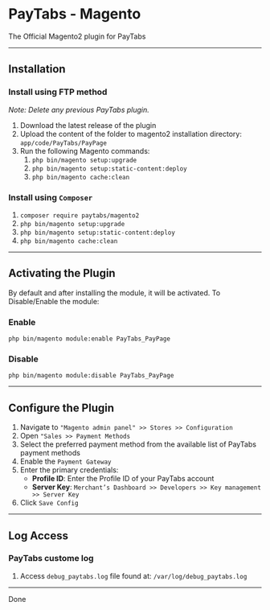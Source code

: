 # PayTabs - Magento

The Official Magento2 plugin for PayTabs

---

## Installation

### Install using FTP method

*Note: Delete any previous PayTabs plugin.*

1. Download the latest release of the plugin
2. Upload the content of the folder to magento2 installation directory: `app/code/PayTabs/PayPage`
3. Run the following Magento commands:
   1. `php bin/magento setup:upgrade`
   2. `php bin/magento setup:static-content:deploy`
   3. `php bin/magento cache:clean`

### Install using `Composer`

1. `composer require paytabs/magento2`
2. `php bin/magento setup:upgrade`
3. `php bin/magento setup:static-content:deploy`
4. `php bin/magento cache:clean`

---

## Activating the Plugin

By default and after installing the module, it will be activated.
To Disable/Enable the module:

### Enable

`php bin/magento module:enable PayTabs_PayPage`

### Disable

`php bin/magento module:disable PayTabs_PayPage`

---

## Configure the Plugin

1. Navigate to `"Magento admin panel" >> Stores >> Configuration`
2. Open `"Sales >> Payment Methods`
3. Select the preferred payment method from the available list of PayTabs payment methods
4. Enable the `Payment Gateway`
5. Enter the primary credentials:
   - **Profile ID**: Enter the Profile ID of your PayTabs account
   - **Server Key**: `Merchant’s Dashboard >> Developers >> Key management >> Server Key`
6. Click `Save Config`

---

## Log Access

### PayTabs custome log

1. Access `debug_paytabs.log` file found at: `/var/log/debug_paytabs.log`

---

Done
